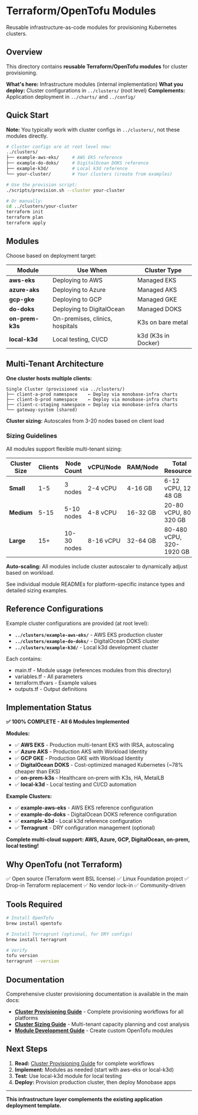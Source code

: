# Terraform/OpenTofu Modules

Reusable infrastructure-as-code modules for provisioning Kubernetes clusters.

## Overview

This directory contains **reusable Terraform/OpenTofu modules** for cluster provisioning.

**What's here:** Infrastructure modules (internal implementation)
**What you deploy:** Cluster configurations in `../clusters/` (root level)
**Complements:** Application deployment in `../charts/` and `../config/`

## Quick Start

**Note:** You typically work with cluster configs in `../clusters/`, not these modules directly.

```bash
# Cluster configs are at root level now:
../clusters/
├── example-aws-eks/     # AWS EKS reference
├── example-do-doks/     # DigitalOcean DOKS reference
├── example-k3d/         # Local k3d reference
└── your-cluster/        # Your clusters (create from examples)

# Use the provision script:
./scripts/provision.sh --cluster your-cluster

# Or manually:
cd ../clusters/your-cluster
terraform init
terraform plan
terraform apply
```

## Modules

Choose based on deployment target:

| Module | Use When | Cluster Type |
|--------|----------|--------------|
| **aws-eks** | Deploying to AWS | Managed EKS |
| **azure-aks** | Deploying to Azure | Managed AKS |
| **gcp-gke** | Deploying to GCP | Managed GKE |
| **do-doks** | Deploying to DigitalOcean | Managed DOKS |
| **on-prem-k3s** | On-premises, clinics, hospitals | K3s on bare metal |
| **local-k3d** | Local testing, CI/CD | k3d (K3s in Docker) |

## Multi-Tenant Architecture

**One cluster hosts multiple clients:**

```
Single Cluster (provisioned via ../clusters/)
├── client-a-prod namespace    ← Deploy via monobase-infra charts
├── client-b-prod namespace    ← Deploy via monobase-infra charts
├── client-c-staging namespace ← Deploy via monobase-infra charts
└── gateway-system (shared)
```

**Cluster sizing:** Autoscales from 3-20 nodes based on client load

### Sizing Guidelines

All modules support flexible multi-tenant sizing:

| Cluster Size | Clients | Node Count | vCPU/Node | RAM/Node | Total Resources |
|--------------|---------|------------|-----------|----------|-----------------|
| **Small** | 1-5 | 3 nodes | 2-4 vCPU | 4-16 GB | 6-12 vCPU, 12-48 GB |
| **Medium** | 5-15 | 5-10 nodes | 4-8 vCPU | 16-32 GB | 20-80 vCPU, 80-320 GB |
| **Large** | 15+ | 10-30 nodes | 8-16 vCPU | 32-64 GB | 80-480 vCPU, 320-1920 GB |

**Auto-scaling:** All modules include cluster autoscaler to dynamically adjust based on workload.

See individual module READMEs for platform-specific instance types and detailed sizing examples.

## Reference Configurations

Example cluster configurations are provided (at root level):

- **`../clusters/example-aws-eks/`** - AWS EKS production cluster
- **`../clusters/example-do-doks/`** - DigitalOcean DOKS cluster
- **`../clusters/example-k3d/`** - Local k3d development cluster

Each contains:
- main.tf - Module usage (references modules from this directory)
- variables.tf - All parameters
- terraform.tfvars - Example values
- outputs.tf - Output definitions

## Implementation Status

**✅ 100% COMPLETE - All 6 Modules Implemented**

**Modules:**
- ✅ **AWS EKS** - Production multi-tenant EKS with IRSA, autoscaling
- ✅ **Azure AKS** - Production AKS with Workload Identity
- ✅ **GCP GKE** - Production GKE with Workload Identity
- ✅ **DigitalOcean DOKS** - Cost-optimized managed Kubernetes (~78% cheaper than EKS)
- ✅ **on-prem-k3s** - Healthcare on-prem with K3s, HA, MetalLB
- ✅ **local-k3d** - Local testing and CI/CD automation

**Example Clusters:**
- ✅ **example-aws-eks** - AWS EKS reference configuration
- ✅ **example-do-doks** - DigitalOcean DOKS reference configuration
- ✅ **example-k3d** - Local k3d reference configuration
- ✅ **Terragrunt** - DRY configuration management (optional)

**Complete multi-cloud support: AWS, Azure, GCP, DigitalOcean, on-prem, local testing!**

## Why OpenTofu (not Terraform)

✅ Open source (Terraform went BSL license)
✅ Linux Foundation project
✅ Drop-in Terraform replacement
✅ No vendor lock-in
✅ Community-driven

## Tools Required

```bash
# Install OpenTofu
brew install opentofu

# Install Terragrunt (optional, for DRY configs)
brew install terragrunt

# Verify
tofu version
terragrunt --version
```

## Documentation

Comprehensive cluster provisioning documentation is available in the main docs:

- **[Cluster Provisioning Guide](../docs/getting-started/CLUSTER-PROVISIONING.md)** - Complete provisioning workflows for all platforms
- **[Cluster Sizing Guide](../docs/operations/CLUSTER-SIZING.md)** - Multi-tenant capacity planning and cost analysis
- **[Module Development Guide](../docs/development/MODULE-DEVELOPMENT.md)** - Create custom OpenTofu modules

## Next Steps

1. **Read:** [Cluster Provisioning Guide](../docs/getting-started/CLUSTER-PROVISIONING.md) for complete workflows
2. **Implement:** Modules as needed (start with aws-eks or local-k3d)
3. **Test:** Use local-k3d module for local testing
4. **Deploy:** Provision production cluster, then deploy Monobase apps

---

**This infrastructure layer complements the existing application deployment template.**
